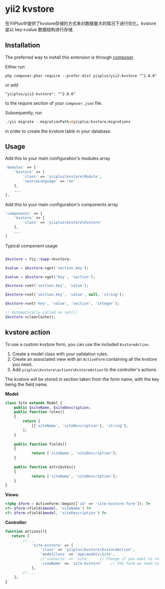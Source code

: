 yii2 kvstore
=============
在YiiPlus中提供了kvstore存储的方式来对数据量大的情况下进行优化。kvstore 是以 key->value 数据结构进行存储.

Installation
------------

The preferred way to install this extension is through [composer](http://getcomposer.org/download/).

Either run

```
php composer.phar require --prefer-dist yiiplus/yii2-kvstore "^2.0.0"
```

or add

```
"yiiplus/yii2-kvstore": "^2.0.0"
```

to the require section of your `composer.json` file.

Subsequently, run

```php
./yii migrate --migrationPath=@yiiplus/kvstore/migrations
```

in order to create the kvstore table in your database.


Usage
-----

Add this to your main configuration's modules array

```php
'modules' => [
    'kvstore' => [
        'class' => 'yiiplus\kvstore\Module',
        'sourceLanguage' => 'en'
    ],
    ...
],
```

Add this to your main configuration's components array

```php
'components' => [
    'kvstore' => [
        'class' => 'yiiplus\kvstore\Kvstore'
    ],
    ...
]
```

Typical component usage

```php

$kvstore = Yii::$app->kvstore;

$value = $kvstore->get('section.key');

$value = $kvstore->get('key', 'section');

$kvstore->set('section.key', 'value');

$kvstore->set('section.key', 'value', null, 'string');

$kvstore->set('key', 'value', 'section', 'integer');

// Automatically called on set();
$kvstore->clearCache();

```

kvstore action
-----

To use a custom kvstore form, you can use the included `KvstoreAction`.

1. Create a model class with your validation rules.
2. Create an associated view with an `ActiveForm` containing all the kvstore you need.
3. Add `yiiplus\kvstore\actions\KvstoreAction` to the controller's actions.

The kvstore will be stored in section taken from the form name, with the key being the field name.

__Model__:

```php
class Site extends Model {
    public $siteName, $siteDescription;
    public function rules()
    {
        return [
            [['siteName', 'siteDescription'], 'string'],
        ];
    }
    
    public function fields()
    {
            return ['siteName', 'siteDescription'];
    }
    
    public function attributes()
    {
            return ['siteName', 'siteDescription'];
    }
}
```
__Views__:
```php
<?php $form = ActiveForm::begin(['id' => 'site-kvstore-form']); ?>
<?= $form->field($model, 'siteName') ?>
<?= $form->field($model, 'siteDescription') ?>
```
__Controller__:
```php
function actions(){
   return [
        //....
            'site-kvstore' => [
                'class' => 'yiiplus\kvstore\KvstoreAction',
                'modelClass' => 'app\models\Site',
                //'scenario' => 'site',    // Change if you want to re-use the model for multiple kvstore form.
                'viewName' => 'site-kvstore'    // The form we need to render
            ],
        //....
    ];
}
```